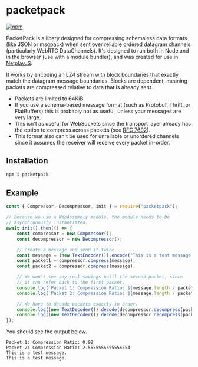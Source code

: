# packetpack
[![npm](https://img.shields.io/npm/v/packetpack)](https://www.npmjs.com/package/packetpack)

PacketPack is a libary designed for compressing schemaless data formats (like JSON or msgpack) when sent over reliable ordered datagram channels (particularly WebRTC DataChannels). It's designed to run both in Node and in the browser (use with a module bundler), and was created for use in [NetplayJS](https://github.com/rameshvarun/netplayjs).

It works by encoding an LZ4 stream with block boundaries that exactly match the datagram message boundaries. Blocks are dependent, meaning packets are compressed relative to data that is already sent. 

- Packets are limited to 64KiB.
- If you use a schema-based message format (such as Protobuf, Thrift, or FlatBuffers) this is probably not as useful, unless your messages are very large.
- This isn't as useful for WebSockets since the transport layer already has the option to compress across packets (see [RFC 7692](https://datatracker.ietf.org/doc/html/rfc7692#section-7.2.3.2)).
- This format also can't be used for unreliable or unordered channels since it assumes the receiver will receive every packet in-order.

## Installation

```bash
npm i packetpack
```

## Example

```typescript
const { Compressor, Decompressor, init } = require("packetpack");

// Because we use a WebAssembly module, the module needs to be
// asynchronously instantiated.
await init().then(() => {
    const compressor = new Compressor();
    const decompressor = new Decompressor();

    // Create a message and send it twice.
    const message = (new TextEncoder()).encode("This is a test message.");
    const packet1 = compressor.compress(message);
    const packet2 = compressor.compress(message);

    // We won't see any real savings until the second packet, since
    // it can refer back to the first packet.
    console.log(`Packet 1: Compression Ratio: ${message.length / packet1.length}`)
    console.log(`Packet 2: Compression Ratio: ${message.length / packet2.length}`)

    // We have to decode packets exactly in order.
    console.log((new TextDecoder()).decode(decompressor.decompress(packet1)));
    console.log((new TextDecoder()).decode(decompressor.decompress(packet2)));
});
```

You should see the output below.

```
Packet 1: Compression Ratio: 0.92
Packet 2: Compression Ratio: 2.5555555555555554
This is a test message.
This is a test message.
```
